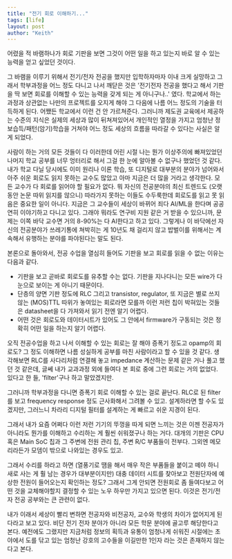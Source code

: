 ```yaml
---
title: "전기 회로 이해하기..."
tags: [life]
layout: post
author: "Keith"
---
```


어렸을 적 바램하나가 회로 기판을 보면 그것이 어떤 일을 하고 있는지 바로 알 수 있는 능력을 얻고 싶었던 것이다. 

그 바램을 이루기 위해서 전기/전자 전공을 했지만 입학하자마자 이내 크게 실망하고 그래서 학부과정을 어느 정도 다니고 나서 깨닫은 것은 '전기전자 전공을 했다고 해서 기판을 딱 보면 회로를 이해할 수 있는 능력을 갖게 되는 게 아니구나..' 였다.
학교에서 하는 과정과 상관없는 나만의 프로젝트를 오지게 해야 그 다음에 나름 어느 정도의 기술을 터득하게 된다. 어쨌든 학교에서 이런 건 안 가르쳐준다. 그러니까 제도권 교육에서 제공하는 수준의 지식은 실제의 세상과 많이 뒤쳐져있어서 개인적인 열정을 가지고 엄청난 정보습득/패턴(암기)학습을 거쳐야 어느 정도 세상의 흐름을 따라갈 수 있다는 사실은 알게 되었다. 

사람이 하는 거의 모든 것들이 다 이러한데 어린 시절 나는 뭔가 이상주의에 빠져있었던 나머지 학교 공부를 너무 엉터리로 해서 그걸 한 눈에 알아볼 수 없구나 했었던 것 같다. 내가 학교 다닐 당시에도 이미 원리나 이론 학습, 또 디지털로 대부분의 분야가 넘어와서 아주 쉬운 회로도 읽지 못하는 교수도 많았고 아마 지금은 더 많을 거라고 생각한다. 모든 교수가 다 회로를 읽어야 할 필요가 없다. 뭐 자신의 전공분야의 최신 트렌드도 (오랫동안 논문 따위 읽지를 않으니) 따라가지 못하는 이들도 수두룩한데 회로도를 읽고 못 읽음은 중요한 일이 아니다. 지금은 그 교수들이 세상이 바뀌어 죄다 AI/ML을 한다며 공공연히 이야기하고 다니고 있다. 그래야 뭐라도 연구비 지원 같은 거 받을 수 있으니까, 문제는 이쪽 바닥 교수면 거의 8-90%는 다 AI한다고 하고 있다. 그렇게나 이 바닥에선 자신의 전공분야가 쓰레기통에 쳐박히는 게 10년도 채 걸리지 않고 밥벌이를 위해서는 계속해서 유행하는 분야를 파야된다는 말도 된다.

본론으로 돌아와서, 전공 수업을 열심히 들어도 기판을 보고 회로를 읽을 수 없는 이유는 다음과 같다.

- 기판을 보고 곧바로 회로도를 유추할 수는 없다. 기판을 지나다니는 모든 wire가 다 눈으로 보이는 게 아니기 때문이다.
- 단층의 양면 기판 정도에 RLC 그리고 transistor, regulator, 또 지금은 별로 쓰지 않는 (MOS)TTL 따위가 놓여있는 회로라면 모를까 이런 저런 칩이 박혀있는 것들은 datasheet을 다 가져와서 읽기 전엔 알기 어렵다.
- 어떤 것은 회로도와 데이터시트가 있어도 그 안에서 firmware가 구동되는 것은 정확히 어떤 일을 하는지 알기 어렵다.

오직 전공수업을 하고 나서 이해할 수 있는 회로는 잘 해야 증폭기 정도고 opamp의 회로도? 그 정도 이해하면 나름 성실하게 공부를 마친 사람이라고 할 수 있을 것 같다. 생각해보면 RLC를 사다리처럼 연결해 놓고 impedance 계산하는 문제 같은 거나 풀고 했던 것 같은데, 글쎄 내가 교과과정 외에 들여다 본 회로 중에 그런 회로는 거의 없었다. 있다고 한 들, 'filter'구나 하고 말았겠지만. 

그러니까 학부과정을 다니면 증폭기 회로 이해할 수 있는 걸로 끝난다. RLC로 된 filter를 보고 frequency response 정도 근사화해서 그려볼 수 있고. 설계하라면 할 수도 있겠지만, 그러느니 차라리 디지털 필터를 설계하는 게 빠르고 쉬운 지경이 된다. 

그래서 내가 요즘 어쩌다 이런 저런 기기의 뚜껑을 따게 되면 느끼는 것은 이젠 전공자가 아니라도 뭔가를 이해하고 수리하는 게 훨씬 쉬워졌구나 하는 거다. 대개의 기판은 CPU 혹은 Main SoC 칩과 그 주변에 전원 관리 칩, 주변 R/C 부품들이 전부다. 그외엔 메모리라든가 모뎀이 밖으로 나와있는 경우도 있고. 

그래서 수리를 하라고 하면 (열풍기로 땜을 해서 매우 작은 부품들을 붙이고 떼야 하니 새로 사는 게 훨 남는 경우가 대부분이지만) 대충 데이터 시트를 찾아보고 전원단자에 예상한 전원이 들어오는지 확인하는 정도? 그래서 그게 안되면 전원회로 좀 들여다보고 어떤 것을 교체해야할지 결정할 수 있는 노우 하우만 가지고 있으면 된다. 이것은 전기/전자 전공 공부와는 큰 관련이 없다. 

내가 이래서 세상이 빨리 변하면 전공자와 비전공자, 교수와 학생의 차이가 없어지게 된다라고 보고 있다. 비단 전기 전자 분야가 아니라 모든 학문 분야에 골고루 해당한다고 본다. 예전에도 그랬지만 지금처럼 정보의 획득과 유통이 엄청나게 쉬워진 시절에는 초야에서 도를 닦고 있는 엄청난 강호의 고수들을 이길만한 1인자 라는 것은 존재하지 않는다고 본다. 
